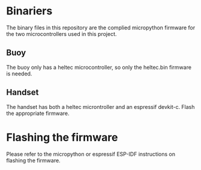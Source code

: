 # Binariers
The binary files in this repository are the complied micropython firmware for the two microcontrollers used in this project.

## Buoy
The buoy only has a heltec microcontroller, so only the heltec.bin firmware is needed.

## Handset
The handset has both a heltec microntroller and an espressif devkit-c.  Flash the appropriate firmware.

# Flashing the firmware
Please refer to the micropython or espressif ESP-IDF instructions on flashing the firmware.
